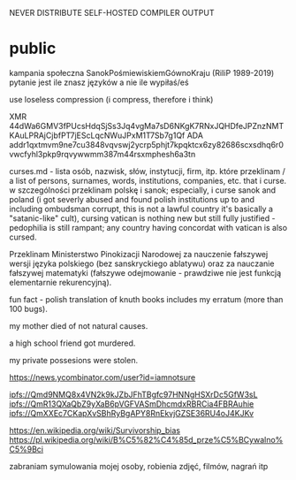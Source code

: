NEVER DISTRIBUTE SELF-HOSTED COMPILER OUTPUT
# public

kampania społeczna SanokPośmiewiskiemGównoKraju  (RiIiP 1989-2019)
pytanie jest ile znasz języków a nie ile wypiłaś/eś


use loseless compression (i compress, therefore i think)

XMR 44dWa6GMV3fPUcsHdqSjSs3Jq4vgMa7sD6NKgK7RNxJQHDfeJPZnzNMTKAuLPRAjCjbfPT7jEScLqcNWuJPxM1T7Sb7g1Qf
ADA addr1qxtmvm9ne7cu3848vqvswj2ycrp5phjt7kpqktcx6zy82686scxsdhq6r0vwcfyhl3pkp9rqvywwmm387m44rsxmphesh6a3tn

curses.md - lista osób, nazwisk, słów, instytucji, firm, itp. które przeklinam / a list of persons, surnames, words, institutions, companies, etc. that i curse. w szczególności przeklinam polskę i sanok; especially, i curse sanok and poland (i got severly abused and found polish institutions up to and including ombudsman corrupt, this is not a lawful country it's basically a "satanic-like" cult), cursing vatican is nothing new but still fully justified - pedophilia is still rampant; any country having concordat with vatican is also cursed.

Przeklinam Ministerstwo Pinokizacji Narodowej za nauczenie fałszywej wersji języka polskiego (bez sanskryckiego ablatywu) oraz za nauczanie fałszywej matematyki (fałszywe odejmowanie - prawdziwe nie jest funkcją elementarnie rekurencyjną).

fun fact - polish translation of knuth books includes my erratum (more than 100 bugs).  

my mother died of not natural causes.

a high school friend got murdered.

my private possesions were stolen.

https://news.ycombinator.com/user?id=iamnotsure

[ipfs://Qmd9NMQ8x4VN2k9kJZbJFhTBgfc97HNNgHSXrDc5GfW3sL](ipfs://Qmd9NMQ8x4VN2k9kJZbJFhTBgfc97HNNgHSXrDc5GfW3sL)
[ipfs://QmR13QXaQbZ9yXaB6pVGFVASmDhcmdxRBRCia4FBRAuhie](ipfs://QmR13QXaQbZ9yXaB6pVGFVASmDhcmdxRBRCia4FBRAuhie)
[ipfs://QmXXEc7CKapXvSBhRyBgAPY8RnEkvjGZSE36RU4oJ4KJKv](ipfs://QmXXEc7CKapXvSBhRyBgAPY8RnEkvjGZSE36RU4oJ4KJKv)

https://en.wikipedia.org/wiki/Survivorship_bias
https://pl.wikipedia.org/wiki/B%C5%82%C4%85d_prze%C5%BCywalno%C5%9Bci

zabraniam symulowania mojej osoby, robienia zdjęć, filmów, nagrań itp
